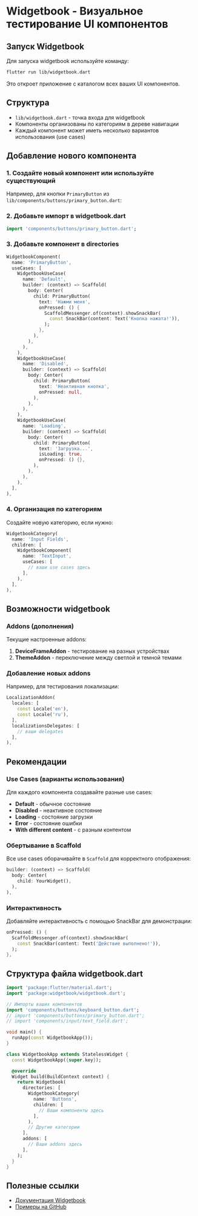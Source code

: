 # Widgetbook - Визуальное тестирование UI компонентов

## Запуск Widgetbook

Для запуска widgetbook используйте команду:
```bash
flutter run lib/widgetbook.dart
```

Это откроет приложение с каталогом всех ваших UI компонентов.

## Структура

- `lib/widgetbook.dart` - точка входа для widgetbook
- Компоненты организованы по категориям в дереве навигации
- Каждый компонент может иметь несколько вариантов использования (use cases)

## Добавление нового компонента

### 1. Создайте новый компонент или используйте существующий

Например, для кнопки `PrimaryButton` из `lib/components/buttons/primary_button.dart`:

### 2. Добавьте импорт в widgetbook.dart

```dart
import 'components/buttons/primary_button.dart';
```

### 3. Добавьте компонент в directories

```dart
WidgetbookComponent(
  name: 'PrimaryButton',
  useCases: [
    WidgetbookUseCase(
      name: 'Default',
      builder: (context) => Scaffold(
        body: Center(
          child: PrimaryButton(
            text: 'Нажми меня',
            onPressed: () {
              ScaffoldMessenger.of(context).showSnackBar(
                const SnackBar(content: Text('Кнопка нажата!')),
              );
            },
          ),
        ),
      ),
    ),
    WidgetbookUseCase(
      name: 'Disabled',
      builder: (context) => Scaffold(
        body: Center(
          child: PrimaryButton(
            text: 'Неактивная кнопка',
            onPressed: null,
          ),
        ),
      ),
    ),
    WidgetbookUseCase(
      name: 'Loading',
      builder: (context) => Scaffold(
        body: Center(
          child: PrimaryButton(
            text: 'Загрузка...',
            isLoading: true,
            onPressed: () {},
          ),
        ),
      ),
    ),
  ],
),
```

### 4. Организация по категориям

Создайте новую категорию, если нужно:

```dart
WidgetbookCategory(
  name: 'Input Fields',
  children: [
    WidgetbookComponent(
      name: 'TextInput',
      useCases: [
        // ваши use cases здесь
      ],
    ),
  ],
),
```

## Возможности widgetbook

### Addons (дополнения)

Текущие настроенные addons:

1. **DeviceFrameAddon** - тестирование на разных устройствах
2. **ThemeAddon** - переключение между светлой и темной темами

### Добавление новых addons

Например, для тестирования локализации:

```dart
LocalizationAddon(
  locales: [
    const Locale('en'),
    const Locale('ru'),
  ],
  localizationsDelegates: [
    // ваши delegates
  ],
),
```

## Рекомендации

### Use Cases (варианты использования)

Для каждого компонента создавайте разные use cases:

- **Default** - обычное состояние
- **Disabled** - неактивное состояние  
- **Loading** - состояние загрузки
- **Error** - состояние ошибки
- **With different content** - с разным контентом

### Обертывание в Scaffold

Все use cases оборачивайте в `Scaffold` для корректного отображения:

```dart
builder: (context) => Scaffold(
  body: Center(
    child: YourWidget(),
  ),
),
```

### Интерактивность

Добавляйте интерактивность с помощью SnackBar для демонстрации:

```dart
onPressed: () {
  ScaffoldMessenger.of(context).showSnackBar(
    const SnackBar(content: Text('Действие выполнено!')),
  );
},
```

## Структура файла widgetbook.dart

```dart
import 'package:flutter/material.dart';
import 'package:widgetbook/widgetbook.dart';

// Импорты ваших компонентов
import 'components/buttons/keyboard_button.dart';
// import 'components/buttons/primary_button.dart';
// import 'components/input/text_field.dart';

void main() {
  runApp(const WidgetbookApp());
}

class WidgetbookApp extends StatelessWidget {
  const WidgetbookApp({super.key});

  @override
  Widget build(BuildContext context) {
    return Widgetbook(
      directories: [
        WidgetbookCategory(
          name: 'Buttons',
          children: [
            // Ваши компоненты здесь
          ],
        ),
        // Другие категории
      ],
      addons: [
        // Ваши addons здесь
      ],
    );
  }
}
```

## Полезные ссылки

- [Документация Widgetbook](https://docs.widgetbook.io/)
- [Примеры на GitHub](https://github.com/widgetbook/widgetbook) 